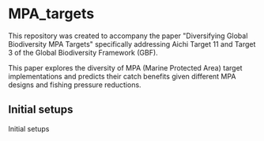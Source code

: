 # MPA_targets
This repository was created to accompany the paper "Diversifying Global Biodiversity MPA Targets" specifically addressing Aichi Target 11 and Target 3 of the Global Biodiversity Framework (GBF).

This paper explores the diversity of MPA (Marine Protected Area) target implementations and predicts their catch benefits given different MPA designs and fishing pressure reductions.

## Initial setups
Initial setups